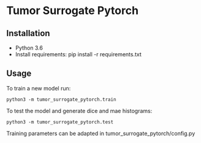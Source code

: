 # Tumor Surrogate Pytorch

## Installation
- Python 3.6
- Install requirements: pip install -r requirements.txt
     
## Usage

To train a new model run:
    
    python3 -m tumor_surrogate_pytorch.train
    
To test the model and generate dice and mae histograms:

    python3 -m tumor_surrogate_pytorch.test
    
Training parameters can be adapted in tumor_surrogate_pytorch/config.py
